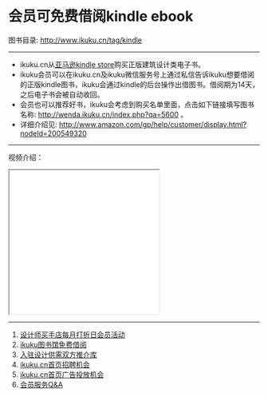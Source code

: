 # 会员可免费借阅kindle ebook

图书目录: http://www.ikuku.cn/tag/kindle  
  
  
----  
  
* ikuku.cn从[亚马逊kindle store](http://www.amazon.com/Kindle-eBooks)购买正版建筑设计类电子书。  
* ikuku会员可以在ikuku.cn及ikuku微信服务号上通过私信告诉ikuku想要借阅的正版kindle图书，ikuku会通过kindle的后台操作出借图书。借阅期为14天，之后电子书会被自动收回。  
* 会员也可以推荐好书，ikuku会考虑到购买名单里面，点击如下链接填写图书名称: http://wenda.ikuku.cn/index.php?qa=5600 。
* 详细介绍见:  http://www.amazon.com/gp/help/customer/display.html?nodeId=200549320  

-----

视频介绍：

<iframe height="288" id="viddler-823e0a0a" mozallowfullscreen="true" src="//www.viddler.com/embed/823e0a0a/?f=1&amp;autoplay=0&amp;player=full&amp;secret=103366756&amp;loop=0&amp;nologo=0&amp;hd=0&amp;scAccountName=acsus-prod" webkitallowfullscreen="true" width="300"> </iframe>   




------

1. [设计师买手店每月打折日会员活动](member-3.md)
1. [ikuku图书馆免费借阅](library.md)  
1. [入驻设计供需双方推介库](member-4.md)  
1. [ikuku.cn首页招聘机会](member-5.md)  
1. [ikuku.cn首页广告投放机会](member-6.md)
1. [会员服务Q&A](member-2.md)